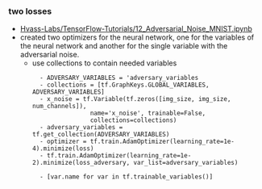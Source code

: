 
### two losses
- [Hvass-Labs/TensorFlow-Tutorials/12_Adversarial_Noise_MNIST.ipynb](https://github.com/Hvass-Labs/TensorFlow-Tutorials/blob/master/12_Adversarial_Noise_MNIST.ipynb)
- created two optimizers for the neural network, one for the variables of the neural network and another for the single variable with the adversarial noise.
    - use collections to contain needed variables
        > 
            - ADVERSARY_VARIABLES = 'adversary_variables
            - collections = [tf.GraphKeys.GLOBAL_VARIABLES, ADVERSARY_VARIABLES]
            - x_noise = tf.Variable(tf.zeros([img_size, img_size, num_channels]),
                          name='x_noise', trainable=False,
                          collections=collections)
            - adversary_variables = tf.get_collection(ADVERSARY_VARIABLES)
            - optimizer = tf.train.AdamOptimizer(learning_rate=1e-4).minimize(loss)
            - tf.train.AdamOptimizer(learning_rate=1e-2).minimize(loss_adversary, var_list=adversary_variables)
            
        > 
            - [var.name for var in tf.trainable_variables()]